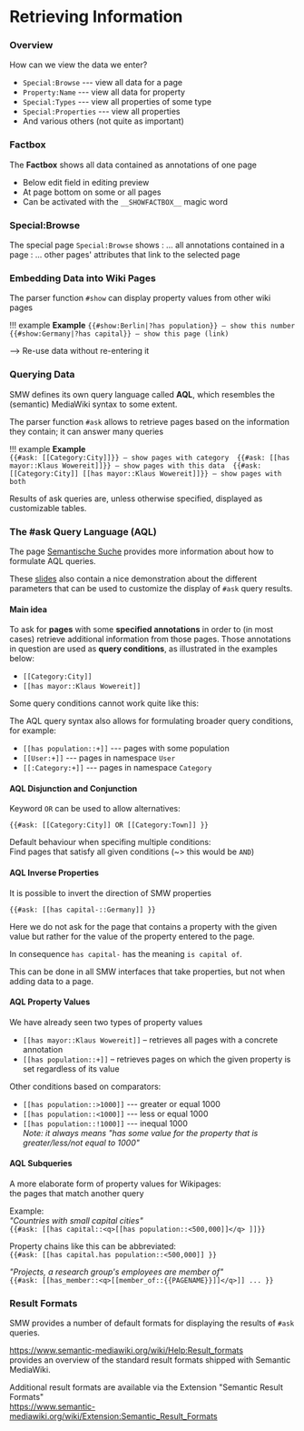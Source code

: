 # Retrieving Information

### Overview
How can we view the data we enter?

* `Special:Browse` --- view all data for a page
* `Property:Name` --- view all data for property
* `Special:Types` --- view all properties of some type 
* `Special:Properties` --- view all properties
* And various others (not quite as important)

### Factbox
The **Factbox** shows all data contained as annotations of one page

* Below edit field in editing preview
* At page bottom on some or all pages
* Can be activated with the `__SHOWFACTBOX__` magic word

### Special:Browse

The special page `Special:Browse` shows
: ... all annotations contained in a page
: ... other pages' attributes that link to the selected page 


### Embedding Data into Wiki Pages

<!-- How can we embed data into wikipages? -->
The parser function `#show` can display property values from other wiki pages

!!! example
    **Example**
    ```
    {{#show:Berlin|?has population}} – show this number 
    {{#show:Germany|?has capital}} – show this page (link)
    ```

--> Re-use data without re-entering it

### Querying Data

SMW defines its own query language called **AQL**, which resembles the (semantic) MediaWiki syntax to some extent.

The parser function `#ask` allows to retrieve pages based on the information they contain; it can answer many queries

!!! example
    **Example**  
    ```
    {{#ask: [[Category:City]]}} – show pages with category 
    {{#ask: [[has mayor::Klaus Wowereit]]}} – show pages with this data 
    {{#ask: [[Category:City]] [[has mayor::Klaus Wowereit]]}} – show pages with both
    ```

Results of ask queries are, unless otherwise specified, displayed as customizable tables.

### The #ask Query Language (AQL)

The page [Semantische Suche](ask.md) provides more information about how to formulate AQL queries. 

These [slides](https://lernen.h-da.de/mod/resource/view.php?id=368958) also contain a nice demonstration about the different parameters that can be used to customize the display of `#ask` query results. 

#### Main idea
To ask for **pages** with some **specified annotations** in order to (in most cases) retrieve additional information from those pages. Those annotations in question are used as **query conditions**, as illustrated in the examples below:


* `[[Category:City]]`
* `[[has mayor::Klaus Wowereit]]`

Some query conditions cannot work quite like this:

The AQL query syntax also allows for formulating broader query conditions, for example:

* `[[has population::+]]` --- pages with some population 
* `[[User:+]]` --- pages in namespace `User`
* `[[:Category:+]]` --- pages in namespace `Category`


#### AQL Disjunction and Conjunction

Keyword `OR` can be used to allow alternatives:  

`{{#ask: [[Category:City]] OR [[Category:Town]] }}`

Default behaviour when specifing multiple conditions:  
Find pages that satisfy all given conditions (~> this would be `AND`)


#### AQL Inverse Properties

It is possible to invert the direction of SMW properties

`{{#ask: [[has capital-::Germany]] }}`

Here we do not ask for the page that contains a property with the given value but rather for the value of the property entered to the page.

In consequence `has capital-` has the meaning `is capital of`.

This can be done in all SMW interfaces that take properties, but not when adding data to a page.

#### AQL Property Values
We have already seen two types of property values

* `[[has mayor::Klaus Wowereit]]` – retrieves all pages with a concrete annotation
* `[[has population::+]]` – retrieves pages on which the given property is set regardless of its value
  
Other conditions based on comparators:

* `[[has population::>1000]]` --- greater or equal 1000 
* `[[has population::<1000]]` --- less or equal 1000
* `[[has population::!1000]]` --- inequal 1000  
    _Note: it always means "has some value for the property that is greater/less/not equal to 1000"_


#### AQL Subqueries
A more elaborate form of property values for Wikipages:  
the pages that match another query

Example:  
_"Countries with small capital cities"_  
`{{#ask: [[has capital::<q>[[has population::<500,000]]</q> ]]}}`

Property chains like this can be abbreviated:  
`{{#ask: [[has capital.has population::<500,000]] }}`

_"Projects, a research group's employees are member of"_  
`{{#ask: [[has_member::<q>[[member_of::{{PAGENAME}}]]</q>]] ... }}`



### Result Formats

SMW provides a number of default formats for displaying the results of `#ask` queries.

<https://www.semantic-mediawiki.org/wiki/Help:Result_formats>  
provides an overview of the standard result formats shipped with Semantic MediaWiki.

Additional result formats are available via the Extension "Semantic Result Formats"  
<https://www.semantic-mediawiki.org/wiki/Extension:Semantic_Result_Formats>